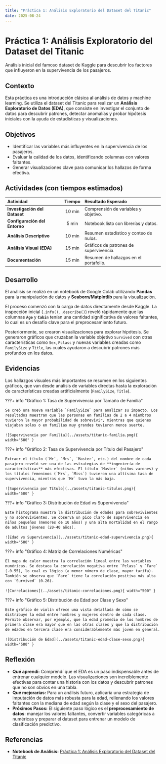 ```yaml
---
title: "Práctica 1: Análisis Exploratorio del Dataset del Titanic"
date: 2025-08-24
---
```


# Práctica 1: Análisis Exploratorio del Dataset del Titanic

Análisis inicial del famoso dataset de Kaggle para descubrir los factores que influyeron en la supervivencia de los pasajeros.

## Contexto
Esta práctica es una introducción clásica al análisis de datos y machine learning. Se utiliza el dataset del Titanic para realizar un **Análisis Exploratorio de Datos (EDA)**, que consiste en investigar el conjunto de datos para descubrir patrones, detectar anomalías y probar hipótesis iniciales con la ayuda de estadísticas y visualizaciones.

## Objetivos
- Identificar las variables más influyentes en la supervivencia de los pasajeros.
- Evaluar la calidad de los datos, identificando columnas con valores faltantes.
- Generar visualizaciones clave para comunicar los hallazos de forma efectiva.

## Actividades (con tiempos estimados)

| Actividad | Tiempo | Resultado Esperado |
| :--- | :---: | :--- |
| **Investigación del Dataset** | 10 min | Comprensión de variables y objetivo. |
| **Configuración del Entorno** | 5 min | Notebook listo con librerías y datos. |
| **Análisis Descriptivo** | 10 min | Resumen estadístico y conteo de nulos. |
| **Análisis Visual (EDA)** | 15 min | Gráficos de patrones de supervivencia. |
| **Documentación** | 15 min | Resumen de hallazgos en el portafolio. |

## Desarrollo
El análisis se realizó en un notebook de Google Colab utilizando **Pandas** para la manipulación de datos y **Seaborn/Matplotlib** para la visualización.

El proceso comenzó con la carga de datos directamente desde Kaggle. La inspección inicial (`.info()`, `.describe()`) reveló rápidamente que las columnas **`Age`** y **`Cabin`** tenían una cantidad significativa de valores faltantes, lo cual es un desafío clave para el preprocesamiento futuro.

Posteriormente, se crearon visualizaciones para explorar hipótesis. Se generaron gráficos que cruzaban la variable objetivo `Survived` con otras características como `Sex`, `Pclass` y nuevas variables creadas como `FamilySize` y `Title`, las cuales ayudaron a descubrir patrones más profundos en los datos.

## Evidencias

Los hallazgos visuales más importantes se resumen en los siguientes gráficos, que van desde análisis de variables directas hasta la exploración de características creadas artificialmente (`FamilySize`, `Title`).

???+ info "Gráfico 1: Tasa de Supervivencia por Tamaño de Familia"

    Se creó una nueva variable `FamilySize` para analizar su impacto. Los resultados muestran que las personas en familias de 2 a 4 miembros tuvieron la mayor probabilidad de sobrevivir, mientras que quienes viajaban solos o en familias muy grandes tuvieron menos suerte.

    ![Supervivencia por Familia](../assets/titanic-familia.png){ width="500" }

???+ info "Gráfico 2: Tasa de Supervivencia por Título del Pasajero"

    Extraer el título (`Mr`, `Mrs`, `Master`, etc.) del nombre de cada pasajero reveló ser una de las estrategias de **ingeniería de características** más efectivas. El título `Master` (niños varones) y los títulos femeninos (`Mrs`, `Miss`) tuvieron una altísima tasa de supervivencia, mientras que `Mr` tuvo la más baja.

    ![Supervivencia por Título](../assets/titanic-titulos.png){ width="500" }

???+ info "Gráfico 3: Distribución de Edad vs Supervivencia"

    Este histograma muestra la distribución de edades para sobrevivientes y no sobrevivientes. Se observa un pico claro de supervivencia en niños pequeños (menores de 10 años) y una alta mortalidad en el rango de adultos jóvenes (20-40 años).

    ![Edad vs Supervivencia](../assets/titanic-edad-supervivencia.png){ width="500" }

???+ info "Gráfico 4: Matriz de Correlaciones Numéricas"

    El mapa de calor muestra la correlación lineal entre las variables numéricas. Se destaca la correlación negativa entre `Pclass` y `Fare` (-0.55), lo cual es lógico (a menor número de clase, mayor tarifa). También se observa que `Fare` tiene la correlación positiva más alta con `Survived` (0.26).

    ![Correlaciones](../assets/titanic-correlaciones.png){ width="500" }

???+ info "Gráfico 5: Distribución de Edad por Clase y Sexo"

    Este gráfico de violín ofrece una vista detallada de cómo se distribuye la edad entre hombres y mujeres dentro de cada clase. Permite observar, por ejemplo, que la edad promedio de los hombres de primera clase era mayor que en las otras clases y que la distribución de edades en tercera clase era considerablemente más joven en general.

    ![Distribución de Edad](../assets/titanic-edad-clase-sexo.png){ width="500" }

## Reflexión
- **Qué aprendí:** Comprendí que el EDA es un paso indispensable antes de entrenar cualquier modelo. Las visualizaciones son increíblemente efectivas para contar una historia con los datos y descubrir patrones que no son obvios en una tabla.
- **Qué mejorarías:** Para un análisis futuro, aplicaría una estrategia de imputación de datos más robusta para la edad, rellenando los valores faltantes con la mediana de edad según la clase y el sexo del pasajero.
- **Próximos Pasos:** El siguiente paso lógico es el **preprocesamiento de datos**: manejar los valores faltantes, convertir variables categóricas a numéricas y preparar el dataset para entrenar un modelo de clasificación predictivo.

## Referencias

- **Notebook de Análisis:** [Práctica 1: Análisis Exploratorio del Dataset del Titanic](https://colab.research.google.com/drive/1JZ9IPVAu8L8f0huMl2OI9YZWpgGqIz4M?usp=sharing)
